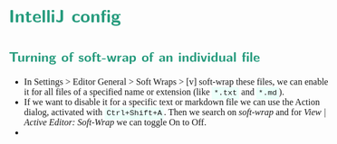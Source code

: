 <style>
body {
  font-family: "Gentium Basic", Cardo , "Linux Libertine o", "Palatino Linotype", Cambria, serif;
  font-size: 100% !important;
  padding-right: 12%;
}
code {
	padding: 0.25em;
	
	white-space: pre;
	font-family: "Tlwg mono", Consolas, "Liberation Mono", Menlo, Courier, monospace;
	
	background-color: #ECFFFA;
	//border: 1px solid #ccc;
	//border-radius: 3px;
}

kbd {
	display: inline-block;
	padding: 3px 5px;
	font-family: "Tlwg mono", Consolas, "Liberation Mono", Menlo, Courier, monospace;
	line-height: 10px;
	color: #555;
	vertical-align: middle;
	background-color: #ECFFFA;
	border: solid 1px #ccc;
	border-bottom-color: #bbb;
	border-radius: 3px;
	box-shadow: inset 0 -1px 0 #bbb;
}

h1,h2,h3,h4,h5 {
  color: #269B7D; 
  font-family: "fira sans", "Latin Modern Sans", Calibri, "Trebuchet MS", sans-serif;
}

</style>

# IntelliJ config

## Turning of soft-wrap of an individual file
- In Settings > Editor General > Soft Wraps > [v] soft-wrap these files, we can enable it for all files of a specified
  name or extension (like `*.txt` and `*.md`).
- If we want to disable it for a specific text or markdown file we can use the Action dialog, activated with 
  `Ctrl+Shift+A`. Then we search on _soft-wrap_ and for _View | Active Editor: Soft-Wrap_ we can toggle On to Off.
- 